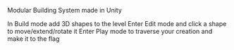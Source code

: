 Modular Building System made in Unity

In Build mode add 3D shapes to the level
Enter Edit mode and click a shape to move/extend/rotate it
Enter Play mode to traverse your creation and make it to the flag
